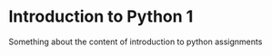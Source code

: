 Introduction to Python 1
=======================

Something about the content of introduction to python assignments
